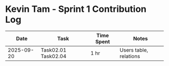 # Kevin Tam - Sprint 1 Contribution Log

| Date       | Task             | Time Spent | Notes |
|------------|------------------|------------|-------|
| 2025-09-20 | Task02.01 Task02.04    | 1 hr       | Users table, relations |
